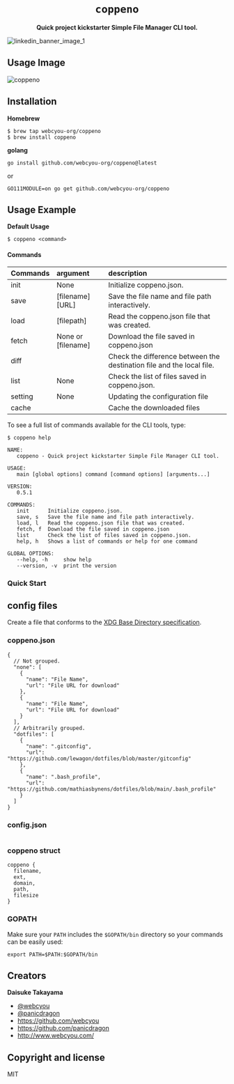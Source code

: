 <div align="center">
  <h1><code>coppeno</code></h1>
  <p>
    <strong>Quick project kickstarter Simple File Manager CLI tool.</strong>
  </p>
</div>

![linkedin_banner_image_1](https://user-images.githubusercontent.com/1584153/138566408-3fd46669-c7be-42ce-afcc-eaf52bf6f0ff.png)

## Usage Image

![coppeno](https://user-images.githubusercontent.com/1584153/138567391-f206a6bc-7834-4157-bd8c-3dedf415eff4.png)

## Installation

**Homebrew**

```
$ brew tap webcyou-org/coppeno
$ brew install coppeno
```

**golang**

```
go install github.com/webcyou-org/coppeno@latest
```

or

```
GO111MODULE=on go get github.com/webcyou-org/coppeno
```

## Usage Example

**Default Usage**

```
$ coppeno <command>
```

#### Commands

| Commands | argument | description    |
|:----------------|:-----------|:-----------|
| init            | None |  Initialize coppeno.json. |
| save            | [filename] [URL] |  Save the file name and file path interactively. |
| load            | [filepath] |  Read the coppeno.json file that was created. |
| fetch           | None or [filename] |  Download the file saved in coppeno.json |
| diff            |  |  Check the difference between the destination file and the local file. |
| list            | None |  Check the list of files saved in coppeno.json. |
| setting         | None |  Updating the configuration file |
| cache           |  |  Cache the downloaded files |

To see a full list of commands available for the CLI tools, type:

```
$ coppeno help
```

```
NAME:
   coppeno - Quick project kickstarter Simple File Manager CLI tool.

USAGE:
   main [global options] command [command options] [arguments...]

VERSION:
   0.5.1

COMMANDS:
   init      Initialize coppeno.json.
   save, s   Save the file name and file path interactively.
   load, l   Read the coppeno.json file that was created.
   fetch, f  Download the file saved in coppeno.json
   list      Check the list of files saved in coppeno.json.
   help, h   Shows a list of commands or help for one command

GLOBAL OPTIONS:
   --help, -h     show help
   --version, -v  print the version
```

### Quick Start

## config files

 Create a file that conforms to the [XDG Base Directory specification](https://specifications.freedesktop.org/basedir-spec/latest/).

### coppeno.json

```
{
  // Not grouped.
  "none": [
    {
      "name": "File Name",
      "url": "File URL for download"    
    },
    {
      "name": "File Name",
      "url": "File URL for download"    
    }
  ],
  // Arbitrarily grouped.
  "dotfiles": [
    {
      "name": ".gitconfig",
      "url": "https://github.com/lewagon/dotfiles/blob/master/gitconfig"
    },
    {
      "name": ".bash_profile",
      "url": "https://github.com/mathiasbynens/dotfiles/blob/main/.bash_profile"
    }
  ]
}
```

### config.json

```
```

### coppeno struct

```
coppeno {
  filename,
  ext,
  domain,
  path,
  filesize
}
```

### GOPATH

Make sure your `PATH` includes the `$GOPATH/bin` directory so your commands can
be easily used:
```
export PATH=$PATH:$GOPATH/bin
```

## Creators

**Daisuke Takayama**
* [@webcyou](https://twitter.com/webcyou)
* [@panicdragon](https://twitter.com/panicdragon)
* <https://github.com/webcyou>
* <https://github.com/panicdragon>
* <http://www.webcyou.com/>

## Copyright and license
MIT